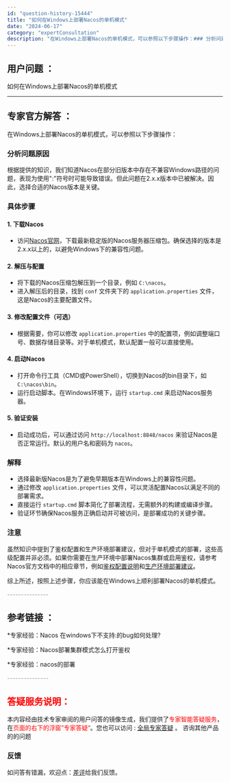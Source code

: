 ```yaml
---
id: "question-history-15444"
title: "如何在Windows上部署Nacos的单机模式"
date: "2024-06-17"
category: "expertConsultation"
description: "在Windows上部署Nacos的单机模式，可以参照以下步骤操作：### 分析问题原因根据提供的知识，我们知道Nacos在部分旧版本中存在不兼容Windows路径的问题，表现为使用:符号时可能导致错误。但此问题在2.x.x版本中已被解决。因此，选择合适的Nacos版本是关键。### 具体步骤####"
---
```


## 用户问题 ： 
 如何在Windows上部署Nacos的单机模式  

---------------
## 专家官方解答 ：

在Windows上部署Nacos的单机模式，可以参照以下步骤操作：

### 分析问题原因
根据提供的知识，我们知道Nacos在部分旧版本中存在不兼容Windows路径的问题，表现为使用":"符号时可能导致错误。但此问题在2.x.x版本中已被解决。因此，选择合适的Nacos版本是关键。

### 具体步骤

#### 1. 下载Nacos
- 访问[Nacos官网](https://nacos.io/download/release-history/)，下载最新稳定版的Nacos服务器压缩包。确保选择的版本是2.x.x以上的，以避免Windows下的兼容性问题。

#### 2. 解压与配置
- 将下载的Nacos压缩包解压到一个目录，例如 `C:\nacos`。
- 进入解压后的目录，找到 `conf` 文件夹下的 `application.properties` 文件，这是Nacos的主要配置文件。
  
#### 3. 修改配置文件（可选）
- 根据需要，你可以修改 `application.properties` 中的配置项，例如调整端口号、数据存储目录等。对于单机模式，默认配置一般可以直接使用。

#### 4. 启动Nacos
- 打开命令行工具（CMD或PowerShell），切换到Nacos的bin目录下，如 `C:\nacos\bin`。
- 运行启动脚本。在Windows环境下，运行 `startup.cmd` 来启动Nacos服务器。

#### 5. 验证安装
- 启动成功后，可以通过访问 `http://localhost:8848/nacos` 来验证Nacos是否正常运行。默认的用户名和密码为 `nacos`。

### 解释
- 选择最新版Nacos是为了避免早期版本在Windows上的兼容性问题。
- 通过修改 `application.properties` 文件，可以灵活配置Nacos以满足不同的部署需求。
- 直接运行 `startup.cmd` 脚本简化了部署流程，无需额外的构建或编译步骤。
- 验证环节确保Nacos服务正确启动并可被访问，是部署成功的关键步骤。

### 注意
虽然知识中提到了鉴权配置和生产环境部署建议，但对于单机模式的部署，这些高级配置并非必须。如果你需要在生产环境中部署Nacos集群或启用鉴权，请参考Nacos官方文档中的相应章节，例如[鉴权配置说明](https://nacos.io/docs/latest/guide/user/auth/)和[生产环境部署建议](https://nacos.io/docs/2.0.3/deployment/deployment.html)。

综上所述，按照上述步骤，你应该能在Windows上顺利部署Nacos的单机模式。


<font color="#949494">---------------</font> 


## 参考链接 ：

*专家经验：Nacos 在windows下不支持:的bug如何处理? 
 
 *专家经验：Nacos部署集群模式怎么打开鉴权 
 
 *专家经验：nacos的部署 


 <font color="#949494">---------------</font> 
 


## <font color="#FF0000">答疑服务说明：</font> 

本内容经由技术专家审阅的用户问答的镜像生成，我们提供了<font color="#FF0000">专家智能答疑服务</font>，在<font color="#FF0000">页面的右下的浮窗”专家答疑“</font>。您也可以访问 : [全局专家答疑](https://answer.opensource.alibaba.com/docs/intro) 。 咨询其他产品的的问题

### 反馈
如问答有错漏，欢迎点：[差评](https://ai.nacos.io/user/feedbackByEnhancerGradePOJOID?enhancerGradePOJOId=15514)给我们反馈。
